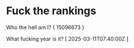 # Fuck the rankings

Who the hell am I?
{ 15096673 }

What fucking year is it?
[ 2025-03-11T07:40:00Z ]
